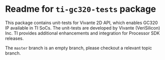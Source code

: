 # Readme for `ti-gc320-tests` package

This package contains unit-tests for Vivante 2D API, which enables GC320
IP available in TI SoCs. The unit-tests are developed by Vivante (VeriSilicon)
Inc. TI provides additional enhancements and integration for Processor SDK
releases.

The `master` branch is an empty branch, please checkout a relevant topic
branch.
